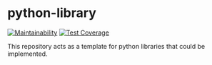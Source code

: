 # python-library

[![Maintainability](https://api.codeclimate.com/v1/badges/e1239b895f0ee2569b61/maintainability)](https://codeclimate.com/github/TogetherCrew/python-library/maintainability)
[![Test Coverage](https://api.codeclimate.com/v1/badges/e1239b895f0ee2569b61/test_coverage)](https://codeclimate.com/github/TogetherCrew/python-library/test_coverage)

This repository acts as a template for python libraries that could be implemented.

